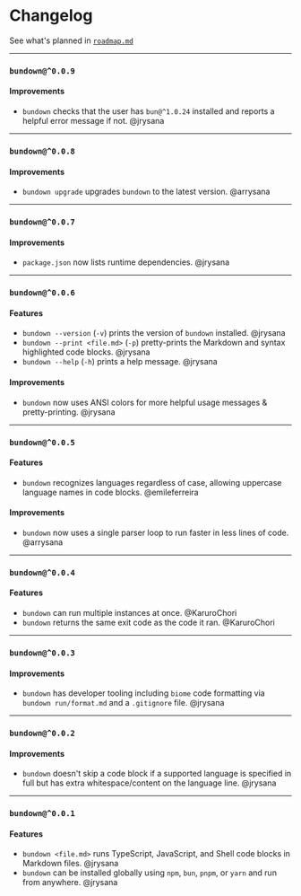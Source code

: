 # Changelog

See what's planned in [`roadmap.md`](roadmap.md)

---

### `bundown@^0.0.9`

#### Improvements
- `bundown` checks that the user has `bun@^1.0.24` installed and reports a helpful error message if not. @jrysana

---

### `bundown@^0.0.8`

#### Improvements
- `bundown upgrade` upgrades `bundown` to the latest version. @arrysana

---

### `bundown@^0.0.7`

#### Improvements
- `package.json` now lists runtime dependencies. @jrysana

---

### `bundown@^0.0.6`

#### Features
- `bundown --version` (`-v`) prints the version of `bundown` installed. @jrysana
- `bundown --print <file.md>` (`-p`) pretty-prints the Markdown and syntax highlighted code blocks. @jrysana
- `bundown --help` (`-h`) prints a help message. @jrysana

#### Improvements
- `bundown` now uses ANSI colors for more helpful usage messages & pretty-printing. @jrysana

---

### `bundown@^0.0.5`

#### Features
- `bundown` recognizes languages regardless of case, allowing uppercase language names in code blocks. @emileferreira

#### Improvements
- `bundown` now uses a single parser loop to run faster in less lines of code. @arrysana

---

### `bundown@^0.0.4`

#### Features
- `bundown` can run multiple instances at once. @KaruroChori
- `bundown` returns the same exit code as the code it ran. @KaruroChori

---

### `bundown@^0.0.3`

#### Improvements
- `bundown` has developer tooling including `biome` code formatting via `bundown run/format.md` and a `.gitignore` file. @jrysana

---

### `bundown@^0.0.2`

#### Improvements
- `bundown` doesn't skip a code block if a supported language is specified in full but has extra whitespace/content on the language line. @jrysana

---

### `bundown@^0.0.1`

#### Features
- `bundown <file.md>` runs TypeScript, JavaScript, and Shell code blocks in Markdown files. @jrysana
- `bundown` can be installed globally using `npm`, `bun`, `pnpm`, or `yarn` and run from anywhere. @jrysana
